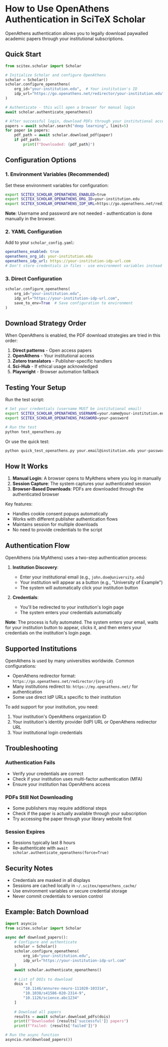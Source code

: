 # How to Use OpenAthens Authentication in SciTeX Scholar

OpenAthens authentication allows you to legally download paywalled academic papers through your institutional subscriptions.

## Quick Start

```python
from scitex.scholar import Scholar

# Initialize Scholar and configure OpenAthens
scholar = Scholar()
scholar.configure_openathens(
    org_id="your-institution.edu",  # Your institution's ID
    idp_url="https://go.openathens.net/redirector/your-institution.edu"  # OpenAthens redirector URL
)

# Authenticate - this will open a browser for manual login
await scholar.authenticate_openathens()

# After successful login, download PDFs through your institutional access
papers = await scholar.search("deep learning", limit=5)
for paper in papers:
    pdf_path = await scholar.download_pdf(paper)
    if pdf_path:
        print(f"Downloaded: {pdf_path}")
```

## Configuration Options

### 1. Environment Variables (Recommended)

Set these environment variables for configuration:

```bash
export SCITEX_SCHOLAR_OPENATHENS_ENABLED=true
export SCITEX_SCHOLAR_OPENATHENS_ORG_ID=your-institution.edu
export SCITEX_SCHOLAR_OPENATHENS_IDP_URL=https://go.openathens.net/redirector/your-institution.edu
```

**Note**: Username and password are not needed - authentication is done manually in the browser.

### 2. YAML Configuration

Add to your `scholar_config.yaml`:

```yaml
openathens_enabled: true
openathens_org_id: your-institution.edu
openathens_idp_url: https://your-institution-idp-url.com
# Don't store credentials in files - use environment variables instead
```

### 3. Direct Configuration

```python
scholar.configure_openathens(
    org_id="your-institution.edu",
    idp_url="https://your-institution-idp-url.com",
    save_to_env=True  # Save configuration to environment
)
```

## Download Strategy Order

When OpenAthens is enabled, the PDF download strategies are tried in this order:

1. **Direct patterns** - Open access papers
2. **OpenAthens** - Your institutional access
3. **Zotero translators** - Publisher-specific handlers
4. **Sci-Hub** - If ethical usage acknowledged
5. **Playwright** - Browser automation fallback

## Testing Your Setup

Run the test script:

```bash
# Set your credentials (username MUST be institutional email)
export SCITEX_SCHOLAR_OPENATHENS_USERNAME=your.name@your-institution.edu
export SCITEX_SCHOLAR_OPENATHENS_PASSWORD=your-password

# Run the test
python test_openathens.py
```

Or use the quick test:

```bash
python quick_test_openathens.py your.email@institution.edu your-password
```

## How It Works

1. **Manual Login**: A browser opens to MyAthens where you log in manually
2. **Session Capture**: The system captures your authenticated session
3. **Browser-Based Downloads**: PDFs are downloaded through the authenticated browser

Key features:
- Handles cookie consent popups automatically
- Works with different publisher authentication flows
- Maintains session for multiple downloads
- No need to provide credentials to the script

## Authentication Flow

OpenAthens (via MyAthens) uses a two-step authentication process:

1. **Institution Discovery**: 
   - Enter your institutional email (e.g., `john.doe@university.edu`)
   - Your institution will appear as a button (e.g., "University of Example")
   - The system will automatically click your institution button

2. **Credentials**: 
   - You'll be redirected to your institution's login page
   - The system enters your credentials automatically

**Note**: The process is fully automated. The system enters your email, waits for your institution button to appear, clicks it, and then enters your credentials on the institution's login page.

## Supported Institutions

OpenAthens is used by many universities worldwide. Common configurations:
- OpenAthens redirector format: `https://go.openathens.net/redirector/{org-id}`
- Many institutions redirect to: `https://my.openathens.net/` for authentication
- Some use direct IdP URLs specific to their institution

To add support for your institution, you need:
1. Your institution's OpenAthens organization ID
2. Your institution's identity provider (IdP) URL or OpenAthens redirector URL
3. Your institutional login credentials

## Troubleshooting

### Authentication Fails
- Verify your credentials are correct
- Check if your institution uses multi-factor authentication (MFA)
- Ensure your institution has OpenAthens access

### PDFs Still Not Downloading
- Some publishers may require additional steps
- Check if the paper is actually available through your subscription
- Try accessing the paper through your library website first

### Session Expires
- Sessions typically last 8 hours
- Re-authenticate with `await scholar.authenticate_openathens(force=True)`

## Security Notes

- Credentials are masked in all displays
- Sessions are cached locally in `~/.scitex/openathens_cache/`
- Use environment variables or secure credential storage
- Never commit credentials to version control

## Example: Batch Download

```python
import asyncio
from scitex.scholar import Scholar

async def download_papers():
    # Configure and authenticate
    scholar = Scholar()
    scholar.configure_openathens(
        org_id="your-institution.edu",
        idp_url="https://your-institution-idp-url.com"
    )
    await scholar.authenticate_openathens()
    
    # List of DOIs to download
    dois = [
        "10.1146/annurev-neuro-111020-103314",
        "10.1038/s41586-020-2314-9",
        "10.1126/science.abc1234"
    ]
    
    # Download all papers
    results = await scholar.download_pdfs(dois)
    print(f"Downloaded {results['successful']} papers")
    print(f"Failed: {results['failed']}")

# Run the async function
asyncio.run(download_papers())
```